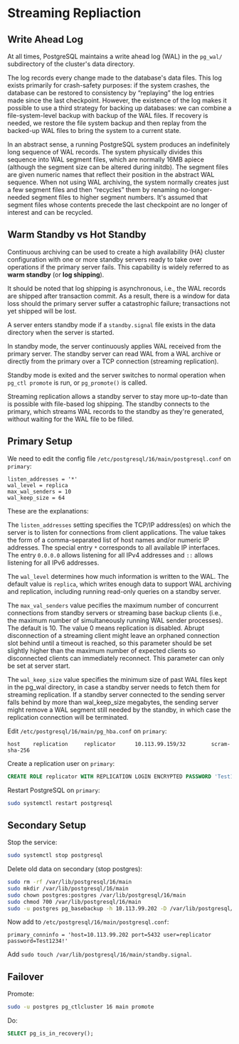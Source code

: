 # Streaming Repliaction

## Write Ahead Log

At all times, PostgreSQL maintains a write ahead log (WAL) in the `pg_wal/` subdirectory of the cluster's data directory.

The log records every change made to the database's data files. This log exists primarily for crash-safety purposes: if the system crashes, the database can be restored to consistency by “replaying” the log entries made since the last checkpoint. However, the existence of the log makes it possible to use a third strategy for backing up databases: we can combine a file-system-level backup with backup of the WAL files. If recovery is needed, we restore the file system backup and then replay from the backed-up WAL files to bring the system to a current state.

In an abstract sense, a running PostgreSQL system produces an indefinitely long sequence of WAL records. The system physically divides this sequence into WAL segment files, which are normally 16MB apiece (although the segment size can be altered during initdb). The segment files are given numeric names that reflect their position in the abstract WAL sequence. When not using WAL archiving, the system normally creates just a few segment files and then “recycles” them by renaming no-longer-needed segment files to higher segment numbers. It's assumed that segment files whose contents precede the last checkpoint are no longer of interest and can be recycled.

## Warm Standby vs Hot Standby

Continuous archiving can be used to create a high availability (HA) cluster configuration with one or more standby servers ready to take over operations if the primary server fails.
This capability is widely referred to as **warm standby** (or **log shipping**).

It should be noted that log shipping is asynchronous, i.e., the WAL records are shipped after transaction commit.
As a result, there is a window for data loss should the primary server suffer a catastrophic failure; transactions not yet shipped will be lost.

A server enters standby mode if a `standby.signal` file exists in the data directory when the server is started.

In standby mode, the server continuously applies WAL received from the primary server.
The standby server can read WAL from a WAL archive or directly from the primary over a TCP connection (streaming replication).

Standby mode is exited and the server switches to normal operation when `pg_ctl promote` is run, or `pg_promote()` is called.

Streaming replication allows a standby server to stay more up-to-date than is possible with file-based log shipping.
The standby connects to the primary, which streams WAL records to the standby as they're generated, without waiting for the WAL file to be filled.

## Primary Setup

We need to edit the config file `/etc/postgresql/16/main/postgresql.conf` on `primary`:

```
listen_addresses = '*'
wal_level = replica
max_wal_senders = 10
wal_keep_size = 64
```

These are the explanations:

The `listen_addresses` setting specifies the TCP/IP address(es) on which the server is to listen for connections from client applications.
The value takes the form of a comma-separated list of host names and/or numeric IP addresses.
The special entry `*` corresponds to all available IP interfaces.
The entry `0.0.0.0` allows listening for all IPv4 addresses and `::` allows listening for all IPv6 addresses.

The `wal_level` determines how much information is written to the WAL.
The default value is `replica`, which writes enough data to support WAL archiving and replication, including running read-only queries on a standby server.

The `max_val_senders` value pecifies the maximum number of concurrent connections from standby servers or streaming base backup clients (i.e., the maximum number of simultaneously running WAL sender processes).
The default is 10.
The value 0 means replication is disabled.
Abrupt disconnection of a streaming client might leave an orphaned connection slot behind until a timeout is reached, so this parameter should be set slightly higher than the maximum number of expected clients so disconnected clients can immediately reconnect.
This parameter can only be set at server start.

The `wal_keep_size` value specifies the minimum size of past WAL files kept in the pg_wal directory, in case a standby server needs to fetch them for streaming replication.
If a standby server connected to the sending server falls behind by more than wal_keep_size megabytes, the sending server might remove a WAL segment still needed by the standby, in which case the replication connection will be terminated.

Edit `/etc/postgresql/16/main/pg_hba.conf` on `primary`:

```
host    replication     replicator      10.113.99.159/32        scram-sha-256
```

Create a replication user on `primary`:

```sql
CREATE ROLE replicator WITH REPLICATION LOGIN ENCRYPTED PASSWORD 'Test1234!';
```

Restart PostgreSQL on `primary`:

```sh
sudo systemctl restart postgresql
```

## Secondary Setup

Stop the service:

```sh
sudo systemctl stop postgresql
```

Delete old data on secondary (stop postgres):

```sh
sudo rm -rf /var/lib/postgresql/16/main
sudo mkdir /var/lib/postgresql/16/main
sudo chown postgres:postgres /var/lib/postgresql/16/main
sudo chmod 700 /var/lib/postgresql/16/main
sudo -u postgres pg_basebackup -h 10.113.99.202 -D /var/lib/postgresql/16/main -U replicator -W -P --wal-method=stream
```

Now add to `/etc/postgresql/16/main/postgresql.conf`:

```
primary_conninfo = 'host=10.113.99.202 port=5432 user=replicator password=Test1234!'
```

Add `sudo touch /var/lib/postgresql/16/main/standby.signal`.

## Failover

Promote:

```sh
sudo -u postgres pg_ctlcluster 16 main promote
```

Do:

```sql
SELECT pg_is_in_recovery();
```
